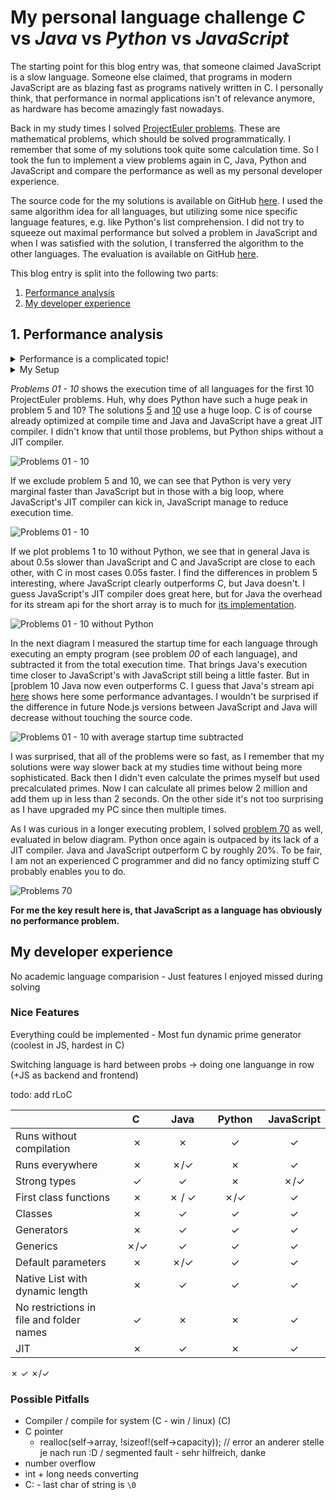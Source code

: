 # My personal language challenge _C_ vs _Java_ vs _Python_ vs _JavaScript_

The starting point for this blog entry was, that someone claimed JavaScript is a slow language. Someone else claimed, that programs in modern JavaScript are as blazing fast as programs natively written in C. I personally think, that performance in normal applications isn't of relevance anymore, as hardware has become amazingly fast nowadays.

Back in my study times I solved [ProjectEuler problems](https://projecteuler.net/about). These are mathematical problems, which should be solved programmatically. I remember that some of my solutions took quite some calculation time. So I took the fun to implement a view problems again in C, Java, Python and JavaScript and compare the performance as well as my personal developer experience.

The source code for the my solutions is available on GitHub [here](https://github.com/shaman-apprentice/project-euler). I used the same algorithm idea for all languages, but utilizing some nice specific language features, e.g. like Python's list comprehension. I did not try to squeeze out maximal performance but solved a problem in JavaScript and when I was satisfied with the solution, I transferred the algorithm to the other languages. The evaluation is available on GitHub [here](https://github.com/shaman-apprentice/old-donkey/tree/main/whyJSBlog/euler-evaluation).

This blog entry is split into the following two parts:
1. [Performance analysis](#Performance-analysis)
2. [My developer experience](#My-developer-experience)

## 1. Performance analysis
<details>
  <summary>Performance is a complicated topic!</summary>
  The following are just some basic thoughts about performance:

  First of all you have to define your performance goals. For Example if you have a function as a service, the startup time of a Java VM might be to slow for you (and a full Java VM in general is probably also more expensive in its resource usage than an interpreted language). But if you have a server running 24/7, startup time is of no concern for you.

  Another question is, if you are interested in the first execution time or on the average of one million executions. An algorithm A can be faster than algorithm B if they both run once, but algorithm B can be faster in average over multiple executions, if it can be better optimized by a JIT compiler.

  This leads me to the next thought about compilers. Thinking about optimizing source code I always remember my mathematical numeric professor. He spent quite some time in optimizing his source source code. But when he compiled and measured the difference, he had to admit, that the program has became slower. The moral is, that human optimization to the source code can reduce optimization possible by the compiler.

  Also based on the version of the compiler and runtime the performance of the same program can differ.

  In addition the input data can have huge impact on the performance. I remember reading a paper about an efficient algorithm for solving the knapsack problem during my study times. The given algorithm outperformed all other given algorithm by far with the given test data. But when I ingested random generated data, it was in general way slower than the other algorithm.

  Last but not least performance is probably not the ultimate goal. How much would some performance optimization improve the user experience? Can the revenue be increased or costs be decreased through some performance optimization? How much time does it take to optimize the performance (remember that development time is expensive). Does the optimization make future feature development or maintenance more difficult?
</details>

<details>
  <summary>My Setup</summary>

  My PC: Windows 10 OS build 19042.685, AMD Ryzen 5 1600X 3.6GHz, 16GB Ram

  Used language versions:
    - C: gcc (MinGW.org GCC Build-2) 9.2.0
    - Java: Java(TM) SE Runtime Environment (build 15.0.1+9-18), HotSpot(TM) 64-Bit Server VM (build 15.0.1+9-18, mixed mode, sharing)
    - Python: 3.9.0
    - Node.js: v14.15.0
</details>

_Problems 01 - 10_ shows the execution time of all languages for the first 10 ProjectEuler problems. Huh, why does Python have such a huge peak in problem 5 and 10? The solutions [5](https://github.com/shaman-apprentice/project-euler/blob/master/python/_05/main.py#L8) and [10](https://github.com/shaman-apprentice/project-euler/blob/master/python/_10/main.py#L3) use a huge loop. C is of course already optimized at compile time and Java and JavaScript have a great JIT compiler. I didn't know that until those problems, but Python ships without a JIT compiler.

![Problems 01 - 10](./euler-evaluation/screenshots/problems01-10.png)

If we exclude problem 5 and 10, we can see that Python is very very marginal faster than JavaScript but in those with a big loop, where JavaScript's JIT compiler can kick in, JavaScript manage to reduce execution time. 

![Problems 01 - 10](./euler-evaluation/screenshots/withoutProblem01And10.png)

If we plot problems 1 to 10 without Python, we see that in general Java is about 0.5s slower than JavaScript and C and JavaScript are close to each other, with C in most cases 0.05s faster. I find the differences in problem 5 interesting, where JavaScript clearly outperforms C, but Java doesn't. I guess JavaScript's JIT compiler does great here, but for Java the overhead for its stream api for the short array is to much for [its implementation](https://github.com/shaman-apprentice/project-euler/blob/master/java_/_05/Main.java#L12).

![Problems 01 - 10 without Python](./euler-evaluation/screenshots/problems01-10WithoutPython.png)

In the next diagram I measured the startup time for each language through executing an empty program (see problem _00_ of each language), and subtracted it from the total execution time. That brings Java's execution time closer to JavaScript's with JavaScript still being a little faster. But in [problem 10 Java now even outperforms C. I guess that Java's stream api [here](https://github.com/shaman-apprentice/project-euler/blob/master/java_/_10/Main.java#L7) shows here some performance advantages.  I wouldn't be surprised if the difference in future Node.js versions between JavaScript and Java will decrease without touching the source code. 

![Problems 01 - 10 with average startup time subtracted](./euler-evaluation/screenshots/problems01-10WithAverageStartupTimeSubtracted.png)

I was surprised, that all of the problems were so fast, as I remember that my solutions were way slower back at my studies time without being more sophisticated. Back then I didn't even calculate the primes myself but used precalculated primes. Now I can calculate all primes below 2 million and add them up in less than 2 seconds. On the other side it's not too surprising as I have upgraded my PC since then multiple times. 

As I was curious in a longer executing problem, I solved [problem 70](https://projecteuler.net/problem=70) as well, evaluated in below diagram. Python once again is outpaced by its lack of a JIT compiler. Java and JavaScript outperform C by roughly 20%. To be fair, I am not an experienced C programmer and did no fancy optimizing stuff C probably enables you to do. 

![Problems 70](./euler-evaluation/screenshots/problem70.png)

**For me the key result here is, that JavaScript as a language has obviously no performance problem.**

## My developer experience
No academic language comparision - Just features I enjoyed missed during solving

### Nice Features
Everything could be implemented - Most fun dynamic prime generator (coolest in JS, hardest in C)

Switching language is hard between probs -> doing one languange in row (+JS as backend and frontend)

todo: add rLoC

|     	| &nbsp;&nbsp;&nbsp;&nbsp;C&nbsp;&nbsp;&nbsp;&nbsp;&nbsp;| &nbsp;&nbsp;&nbsp;Java&nbsp;&nbsp;&nbsp; | &nbsp;&nbsp;Python&nbsp;&nbsp;     	| JavaScript 	|
|:---------------------------------------- 	|:---:	|:----------:	|:----------:	|:----------:	|
|         Runs without compilation         	|  ✗  	|      ✗     	|      ✓     	|      ✓     	|
|         Runs everywhere                 	|  ✗  	|      ✗/✓   	|      ✗     	|      ✓     	|
|               Strong types               	|  ✓  	|      ✓     	|      ✗     	|      ✗/✓      	|
| First class functions                    	| ✗   	| ✗ / ✓      	| ✗/✓        	| ✓          	|
| Classes                                  	| ✗   	| ✓          	| ✓          	| ✓          	|
| Generators                               	| ✗   	| ✓          	| ✓          	| ✓          	|
| Generics                                 	| ✗/✓ 	| ✓          	| ✓          	| ✓          	|
| Default parameters                       	| ✗   	| ✗/✓        	| ✓          	| ✓          	|
| Native List with dynamic length          	| ✗   	| ✓          	| ✓          	| ✓          	|
| No restrictions in file and folder names 	| ✓   	| ✗          	| ✗          	| ✓          	|
|                    JIT                   	|  ✗  	|      ✓     	|      ✗     	|      ✓     	|

✗
✓
✗/✓

### Possible Pitfalls
- Compiler / compile for system (C - win / linux) (C)
- C pointer 
  	- realloc(self->array, !sizeof!(self->capacity)); // error an anderer stelle je nach run :D / segmented fault - sehr hilfreich, danke
- number overflow
- int + long needs converting
- C: - last char of string is `\0`



